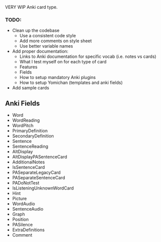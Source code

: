 VERY WIP Anki card type.

### TODO:
* Clean up the codebase
  * Use a consistent code style
  * Add more comments on style sheet
  * Use better variable names
* Add proper documentation:
  * Links to Anki documentation for specific vocab (i.e. notes vs cards)
  * What I test myself on for each type of card
  * Features
  * Fields
  * How to setup mandatory Anki plugins
  * How to setup Yomichan (templates and anki fields)
* Add sample cards

## Anki Fields
* Word
* WordReading
* WordPitch
* PrimaryDefinition
* SecondaryDefinition
* Sentence
* SentenceReading
* AltDisplay
* AltDisplayPASentenceCard
* AdditionalNotes
* IsSentenceCard
* PASeparateLegacyCard
* PASeparateSentenceCard
* PADoNotTest
* IsListeningUnknownWordCard
* Hint
* Picture
* WordAudio
* SentenceAudio
* Graph
* Position
* PASilence
* ExtraDefinitions
* Comment
